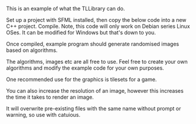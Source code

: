 This is an example of what the TLLibrary can do.

Set up a project with SFML installed, then copy the below code into a new C++ project. Compile.
Note, this code will only work on Debian series Linux OSes. It can be modified for Windows but that's down to you.

Once compiled, example program should generate randomised images based on algorithms.

The algorithms, images etc are all free to use. Feel free to create your own algorithms and modify the example code for
your own purposes.

One recommended use for the graphics is tilesets for a game.

You can also increase the resolution of an image, however this increases the time it takes to render an image.

It will overwrite pre-existing files with the same name without prompt or warning, so use with catuious.
